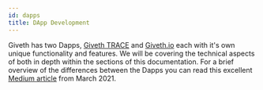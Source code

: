 ```yaml
---
id: dapps
title: DApp Development
---
```


Giveth has two Dapps, [Giveth TRACE](https://beta.giveth.io/) and [Giveth.io](https://giveth.io/) each with it's own unique functionality and features. We will be covering the technical aspects of both in depth within the sections of this documentation. For a brief overview of the differences between the Dapps you can read this excellent [Medium article](https://medium.com/giveth/two-flavours-of-giveth-which-one-to-choose-a3c31207a205) from March 2021.
